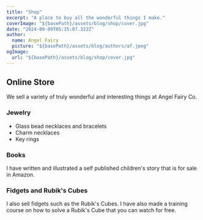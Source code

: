 ```yaml
---
title: "Shop"
excerpt: "A place to buy all the wonderful things I make."
coverImage: "${basePath}/assets/blog/shop/cover.jpg"
date: "2024-09-09T05:35:07.322Z"
author:
  name: Angel Fairy
  picture: "${basePath}/assets/blog/authors/af.jpeg"
ogImage:
  url: "${basePath}/assets/blog/shop/cover.jpg"
---
```


## Online Store

We sell a variety of truly wonderful and interesting things at Angel Fairy Co. 

### Jewelry  

* Glass bead necklaces and bracelets 
* Charm necklaces
* Key rings

### Books

I have written and illustrated a self published children's story that is for sale in Amazon. 

### Fidgets and Rubik's Cubes  

I also sell fidgets such as the Rubik's Cubes. 
I have also made a training course on how to solve a Rubik's Cube that you can watch for free.  

 